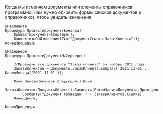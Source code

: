 Когда мы изменяем документы или элементы справочников программно. Нам нужно обновить формы списков документов и справочников, чтобы увидеть изменения.

```bsl
&НаКлиенте
Процедура ПровестиДокумент(Команда)
	ПровестиДокументНаСервере();
	ОповеститьОбИзменении(Тип("ДокументСсылка.ЗаказКлиента"));
КонецПроцедуры

&НаСервере
Процедура ПровестиДокументНаСервере()
	
	//Проводим все документы "Заказ клиента" за ноябрь 2021 года
	ЗаказыКлиентов = Документы.ЗаказКлиента.Выбрать('2021-11-01', КонецМесяца('2021-11-01'));
	
	Пока ЗаказыКлиентов.Следующий() Цикл
		ЗаказыКлиентов.ПолучитьОбъект().Записать(РежимЗаписиДокумента.Проведение);
		Сообщить("Документ проведен: " + ЗаказыКлиентов.Ссылка);
	КонецЦикла;
	
КонецПроцедуры
```